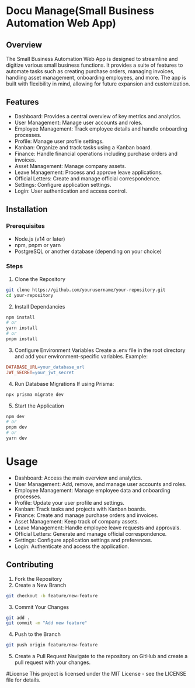 # Docu Manage(Small Business Automation Web App)

## Overview

The Small Business Automation Web App is designed to streamline and digitize various small business functions. It provides a suite of features to automate tasks such as creating purchase orders, managing invoices, handling asset management, onboarding employees, and more. The app is built with flexibility in mind, allowing for future expansion and customization.

## Features

-   Dashboard: Provides a central overview of key metrics and analytics.
-   User Management: Manage user accounts and roles.
-   Employee Management: Track employee details and handle onboarding processes.
-   Profile: Manage user profile settings.
-   Kanban: Organize and track tasks using a Kanban board.
-   Finance: Handle financial operations including purchase orders and invoices.
-   Asset Management: Manage company assets.
-   Leave Management: Process and approve leave applications.
-   Official Letters: Create and manage official correspondence.
-   Settings: Configure application settings.
-   Login: User authentication and access control.

## Installation

### Prerequisites

-   Node.js (v14 or later)
-   npm, pnpm or yarn
-   PostgreSQL or another database (depending on your choice)

### Steps

1. Clone the Repository

```bash
git clone https://github.com/yourusername/your-repository.git
cd your-repository
```

2. Install Dependancies

```bash
npm install
# or
yarn install
# or
pnpm install
```

3. Configure Environment Variables
   Create a .env file in the root directory and add your environment-specific variables. Example:

```makefile
DATABASE_URL=your_database_url
JWT_SECRET=your_jwt_secret
```

4. Run Database Migrations
   If using Prisma:

```bash
npx prisma migrate dev
```

5. Start the Application

```bash
npm dev
# or
pnpm dev
# or
yarn dev
```

# Usage

-   Dashboard: Access the main overview and analytics.
-   User Management: Add, remove, and manage user accounts and roles.
-   Employee Management: Manage employee data and onboarding processes.
-   Profile: Update your user profile and settings.
-   Kanban: Track tasks and projects with Kanban boards.
-   Finance: Create and manage purchase orders and invoices.
-   Asset Management: Keep track of company assets.
-   Leave Management: Handle employee leave requests and approvals.
-   Official Letters: Generate and manage official correspondence.
-   Settings: Configure application settings and preferences.
-   Login: Authenticate and access the application.

## Contributing

1. Fork the Repository
2. Create a New Branch

```bash
git checkout -b feature/new-feature
```

3. Commit Your Changes

```bash
git add .
git commit -m "Add new feature"
```

4. Push to the Branch

```bash
git push origin feature/new-feature
```

5. Create a Pull Request
   Navigate to the repository on GitHub and create a pull request with your changes.

#License
This project is licensed under the MIT License - see the LICENSE file for details.
